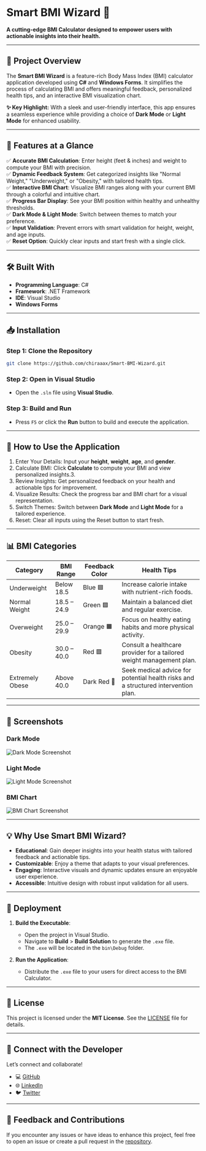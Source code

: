 
# **Smart BMI Wizard** 🎯  
**A cutting-edge BMI Calculator designed to empower users with actionable insights into their health.**

---

## **🤖 Project Overview**

The **Smart BMI Wizard** is a feature-rich Body Mass Index (BMI) calculator application developed using **C#** and **Windows Forms**. It simplifies the process of calculating BMI and offers meaningful feedback, personalized health tips, and an interactive BMI visualization chart.  

**✨ Key Highlight:** With a sleek and user-friendly interface, this app ensures a seamless experience while providing a choice of **Dark Mode** or **Light Mode** for enhanced usability.

---

## **🌟 Features at a Glance**

✅ **Accurate BMI Calculation**: Enter height (feet & inches) and weight to compute your BMI with precision.  
✅ **Dynamic Feedback System**: Get categorized insights like "Normal Weight," "Underweight," or "Obesity," with tailored health tips.  
✅ **Interactive BMI Chart**: Visualize BMI ranges along with your current BMI through a colorful and intuitive chart.  
✅ **Progress Bar Display**: See your BMI position within healthy and unhealthy thresholds.  
✅ **Dark Mode & Light Mode**: Switch between themes to match your preference.  
✅ **Input Validation**: Prevent errors with smart validation for height, weight, and age inputs.  
✅ **Reset Option**: Quickly clear inputs and start fresh with a single click.

---

## **🛠️ Built With**

- **Programming Language**: C#  
- **Framework**: .NET Framework  
- **IDE**: Visual Studio
- **Windows Forms**

---

## **📥 Installation**

### **Step 1: Clone the Repository**
```bash
git clone https://github.com/chiraaax/Smart-BMI-Wizard.git
```

### **Step 2: Open in Visual Studio**
- Open the `.sln` file using **Visual Studio**.

### **Step 3: Build and Run**
- Press `F5` or click the **Run** button to build and execute the application.

---

## **🔧 How to Use the Application**
1. Enter Your Details: Input your **height**, **weight**, **age**, and **gender**.  
2. Calculate BMI: Click **Calculate** to compute your BMI and view personalized insights.3. 
3. Review Insights: Get personalized feedback on your health and actionable tips for improvement.
4. Visualize Results: Check the progress bar and BMI chart for a visual representation.
5. Switch Themes: Switch between **Dark Mode** and **Light Mode** for a tailored experience.
6. Reset: Clear all inputs using the Reset button to start fresh.


---

## **📊 BMI Categories**

| **Category**        | **BMI Range**        | **Feedback Color**    | **Health Tips**                                                                       |
|---------------------|----------------------|-----------------------|---------------------------------------------------------------------------------------|
| Underweight         | Below 18.5           | Blue 🟦              | Increase calorie intake with nutrient-rich foods.                                     |
| Normal Weight       | 18.5 – 24.9          | Green 🟩             | Maintain a balanced diet and regular exercise.                                        |
| Overweight          | 25.0 – 29.9          | Orange 🟧            | Focus on healthy eating habits and more physical activity.                            |
| Obesity             | 30.0 – 40.0          | Red 🟥               | Consult a healthcare provider for a tailored weight management plan.                  |
| Extremely Obese     | Above 40.0           | Dark Red 🔴          | Seek medical advice for potential health risks and a structured intervention plan.    |

---

## **🎨 Screenshots**

### **Dark Mode**
![Dark Mode Screenshot](link_to_dark_mode_image)

### **Light Mode**
![Light Mode Screenshot](link_to_light_mode_image)

### **BMI Chart**
![BMI Chart Screenshot](link_to_chart_image)

---

## **💡 Why Use Smart BMI Wizard?**

- **Educational**: Gain deeper insights into your health status with tailored feedback and actionable tips.  
- **Customizable**: Enjoy a theme that adapts to your visual preferences.  
- **Engaging**: Interactive visuals and dynamic updates ensure an enjoyable user experience.  
- **Accessible**: Intuitive design with robust input validation for all users.  

---

## **👾 Deployment**

1. **Build the Executable**:
   - Open the project in Visual Studio.
   - Navigate to **Build** > **Build Solution** to generate the `.exe` file.
   - The `.exe` will be located in the `bin\Debug` folder.

2. **Run the Application**:
   - Distribute the `.exe` file to your users for direct access to the BMI Calculator.

---

## **📜 License**

This project is licensed under the **MIT License**. See the [LICENSE](LICENSE) file for details.

---

## **👤 Connect with the Developer**

Let’s connect and collaborate!  

- 💻 [GitHub](https://github.com/chiraaax)  
- 🌐 [LinkedIn](https://www.linkedin.com/in/chiranjeewa-lankeshwara-453866305/)  
- 🐦 [Twitter](https://x.com/DJ_RaaX)  

---

## **📧 Feedback and Contributions**

If you encounter any issues or have ideas to enhance this project, feel free to open an issue or create a pull request in the [repository](https://github.com/chiraaax/Smart-BMI-Wizard).
